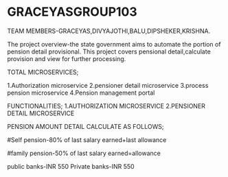 # GRACEYASGROUP103
TEAM MEMBERS-GRACEYAS,DIVYAJOTHI,BALU,DIPSHEKER,KRISHNA.

The project overview-the state government aims to automate the portion of pension detail provisional.
This project covers pensional detail,calculate provision and view for further processing.

TOTAL MICROSERVICES;

1.Authorization microservice
2.pensioner detail microservice
3.process pension microservice
4.Pension management portal

FUNCTIONALITIES;
1.AUTHORIZATION MICROSERVICE
2.PENSIONER DETAIL MICROSERVICE


PENSION AMOUNT DETAIL CALCULATE AS FOLLOWS;

#Self pension-80% of last salary earned+last allowance

#family pension-50% of last salary earned=allowance

public banks-INR 550
Private banks-INR 550
